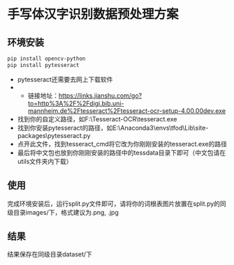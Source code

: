 # 手写体汉字识别数据预处理方案

## 环境安装
```bash
pip install opencv-python
pip install pytesseract
```
- pytesseract还需要去网上下载软件
- - 链接地址：https://links.jianshu.com/go?to=http%3A%2F%2Fdigi.bib.uni-mannheim.de%2Ftesseract%2Ftesseract-ocr-setup-4.00.00dev.exe
- 找到你的自定义路径，如F:\Tesseract-OCR\tesseract.exe
- 找到你安装pytesseract的路径，如E:\Anaconda3\envs\tfod\Lib\site-packages\pytesseract.py
- 点开此文件，找到tesseract_cmd将它改为你刚刚安装的tesseract.exe的路径
- 最后将中文包也放到你刚刚安装的路径中的tessdata目录下即可（中文包请在utils文件夹内下载）

## 使用
完成环境安装后，运行split.py文件即可，请将你的词根表图片放置在split.py的同级目录images/下，格式建议为.png, .jpg

## 结果
结果保存在同级目录dataset/下